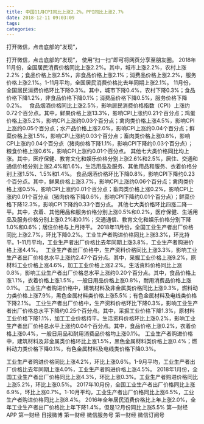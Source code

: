 ```yaml
---
title: 中国11月CPI同比上涨2.2%，PPI同比上涨2.7%
date: 2018-12-11 09:03:09
tags: 
categories: 
---
```

打开微信，点击底部的“发现”，
<!-- more -->
打开微信，点击底部的“发现”，
使用“扫一扫”即可将网页分享至朋友圈。
2018年11月份，全国居民消费价格同比上涨2.2%。其中，城市上涨2.2%，农村上涨2.2%；食品价格上涨2.5%，非食品价格上涨2.1%；消费品价格上涨2.2%，服务价格上涨2.1%。1-11月平均，全国居民消费价格比去年同期上涨2.1%。
11月份，全国居民消费价格环比下降0.3%。其中，城市下降0.4%，农村下降0.3%；食品价格下降1.2%，非食品价格下降0.1%；消费品价格下降0.5%，服务价格下降0.2%。
 
食品烟酒价格同比上涨2.5%，影响居民消费价格指数（CPI）上涨约0.72个百分点。其中，鲜果价格上涨13.3%，影响CPI上涨约0.21个百分点；鸡蛋价格上涨5.2%，影响CPI上涨约0.03个百分点；禽肉类价格上涨4.5%，影响CPI上涨约0.05个百分点；水产品价格上涨2.0%，影响CPI上涨约0.04个百分点；鲜菜价格上涨1.5%，影响CPI上涨约0.03个百分点；畜肉类价格上涨0.8%，影响CPI上涨约0.04个百分点（猪肉价格下降1.1%，影响CPI下降约0.03个百分点）；粮食价格上涨0.6%，影响CPI上涨约0.01个百分点。
其他七大类价格同比均上涨。其中，医疗保健、教育文化和娱乐价格分别上涨2.6%和2.5%，居住、交通和通信价格分别上涨2.4%和1.6%，生活用品及服务、其他用品和服务、衣着价格分别上涨1.5%、1.5%和1.4%。
食品烟酒价格环比下降0.8%，影响CPI下降约0.23个百分点。其中，鲜果价格上涨3.7%，影响CPI上涨约0.06个百分点；禽肉类价格上涨0.5%，影响CPI上涨约0.01个百分点；畜肉类价格上涨0.2%，影响CPI上涨约0.01个百分点（猪肉价格下降0.6%，影响CPI下降约0.01个百分点）；鲜菜价格下降12.3%，影响CPI下降约0.33个百分点。
其他七大类价格环比四涨二降一平。其中，衣着、其他用品和服务价格分别上涨0.5%和0.2%，医疗保健、生活用品及服务价格分别上涨0.2%和0.1%；交通通信、教育文化和娱乐价格分别下降1.0%和0.6%；居住价格与上月持平。
2018年11月份，全国工业生产者出厂价格同比上涨2.7%，环比下降0.2%。工业生产者购进价格同比上涨3.3%，环比持平。1-11月平均，工业生产者出厂价格比去年同期上涨3.8%，工业生产者购进价格上涨4.4%。
 
工业生产者出厂价格中，生产资料价格同比上涨3.3%，影响工业生产者出厂价格总水平上涨约2.47个百分点。其中，采掘工业价格上涨9.2%，原材料工业价格上涨4.6%，加工工业价格上涨2.2%。生活资料价格同比上涨0.8%，影响工业生产者出厂价格总水平上涨约0.20个百分点。其中，食品价格上涨1.1%，衣着价格上涨1.5%，一般日用品价格上涨0.8%，耐用消费品价格上涨0.1%。
工业生产者购进价格中，建筑材料及非金属类价格同比上涨9.3%，燃料动力类价格上涨7.9%，黑色金属材料类价格上涨5.5%；有色金属材料及电线类价格下降2.1%。
工业生产者出厂价格中，生产资料价格环比下降0.3%，影响工业生产者出厂价格总水平下降约0.25个百分点。其中，采掘工业价格下降1.3%，原材料工业价格下降1.1%，加工工业价格持平。生活资料价格环比上涨0.2%，影响工业生产者出厂价格总水平上涨约0.04个百分点。其中，食品价格上涨0.2%，衣着价格上涨0.4%，一般日用品和耐用消费品价格均上涨0.1%。
工业生产者购进价格中，建筑材料及非金属类价格环比上涨1.5%，黑色金属材料类价格上涨0.4%；燃料动力类价格下降0.1%，有色金属材料及电线类价格下降0.3%。
 
 
工业生产者购进价格同比上涨4.2%，环比上涨0.6%。1-9月平均，工业生产者出厂价格比去年同期上涨4.0%，工业生产者购进价格上涨4.5%。
2018年1月份，全国工业生产者出厂价格同比上涨4.3%，环比上涨0.3%。工业生产者购进价格同比上涨5.2%，环比上涨0.5%。
2017年10月份，全国工业生产者出厂价格同比上涨6.9%，环比上涨0.7%。1-10月平均，工业生产者出厂价格同比上涨6.5%，工业生产者购进价格同比上涨8.4%。
2016年全年居民消费价格比上年上涨2.0%，全年工业生产者出厂价格比上年下降1.4%，但是12月份同比上涨5.5%
第一财经
APP
第一财经
日报微博
第一财经
微信服务号
第一财经
微信订阅号
